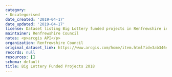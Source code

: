 ```yaml
---
category:
- Uncategorised
date_created: '2019-04-17'
date_updated: '2019-04-17'
license: Dataset listing Big Lottery funded projects in Renfrewshire in 2018.
maintainer: Renfrewshire Council
notes: <p>arcgis API</p>
organization: Renfrewshire Council
original_dataset_link: https://www.arcgis.com/home/item.html?id=3ab34647842e4971889def454f31f2e8
records: null
resources: []
schema: default
title: Big Lottery Funded Projects 2018
---
```

